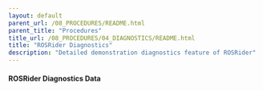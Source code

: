 ```yaml
---
layout: default
parent_url: /08_PROCEDURES/README.html
parent_title: "Procedures"
title_url: /08_PROCEDURES/04_DIAGNOSTICS/README.html
title: "ROSRider Diagnostics"
description: "Detailed demonstration diagnostics feature of ROSRider"
---
```


#### ROSRider Diagnostics Data